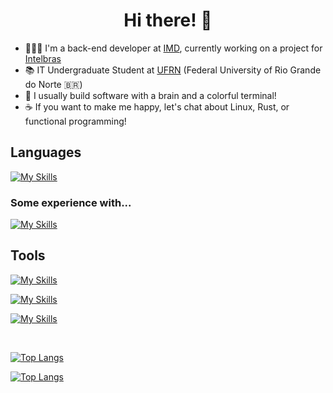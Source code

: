 <h1 align="center">
Hi there! 👋
</h1>

- 🧑🏻‍💻 I'm a back-end developer at [IMD](https://portal.imd.ufrn.br), currently working on a project for [Intelbras](https://www.intelbras.com/)
- 📚 IT Undergraduate Student at [UFRN](https://ufrn.br/) (Federal University of Rio Grande do Norte 🇧🇷)
- 🧠 I usually build software with a brain and a colorful terminal!
- ☕ If you want to make me happy, let's chat about Linux, Rust, or functional programming!


## Languages
[![My Skills](https://skillicons.dev/icons?i=rust,py,ts,java)]()

### Some experience with...
[![My Skills](https://skillicons.dev/icons?i=go,kotlin,lua,c,cpp)]()

## Tools
[![My Skills](https://skillicons.dev/icons?i=linux,git,gitlab,neovim,ansible)]()

[![My Skills](https://skillicons.dev/icons?i=docker,django,fastapi,nodejs,nest,postgres,rabbitmq,redis,mongo,firebase)]()

[![My Skills](https://skillicons.dev/icons?i=react,vue,nuxt,next,sass,jest)]()

<br />

[![Top Langs](https://github-readme-stats.vercel.app/api/top-langs/?username=talis-fb&langs_count=10&layout=compact&exclude_repo=MaquinaRefrigeranteFPGA,dotfiles&show_icons=true&theme=github_dark)](https://github.com/talis-fb/github-readme-stats)

[![Top Langs](https://github-readme-stats.vercel.app/api?username=talis-fb&show_icons=true&theme=github_dark)](https://github.com/talis-fb/github-readme-stats)


